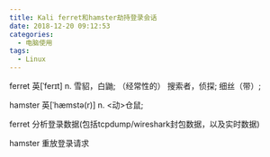 ```yaml
---
title: Kali ferret和hamster劫持登录会话
date: 2018-12-20 09:12:53
categories:
  - 电脑使用
tags:
  - Linux
---
```

ferret	英[ˈferɪt] n.	雪貂，白鼬; （经常性的） 搜索者，侦探; 细丝（带）;

hamster	英[ˈhæmstə(r)] n.	<动>仓鼠;

ferret 分析登录数据(包括tcpdump/wireshark封包数据，以及实时数据)

hamster 重放登录请求




